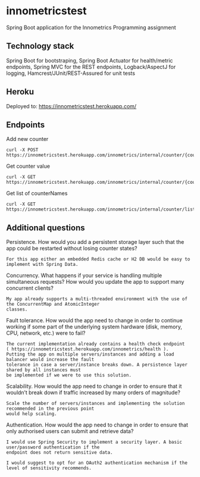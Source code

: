 # innometricstest

Spring Boot application for the Innometrics Programming assignment

Technology stack
--

Spring Boot for bootstraping, 
Spring Boot Actuator for health/metric endpoints,
Spring MVC for the REST endpoints,
Logback/AspectJ for logging,
Hamcrest/JUnit/REST-Assured for unit tests

Heroku
--

Deployed to:
    https://innometricstest.herokuapp.com/ 

Endpoints
--

Add new counter

    curl -X POST https://innometricstest.herokuapp.com/innometrics/internal/counter/{counterName}
    
Get counter value

    curl -X GET https://innometricstest.herokuapp.com/innometrics/internal/counter/{counterName}

Get list of counterNames

    curl -X GET https://innometricstest.herokuapp.com/innometrics/internal/counter/list


Additional questions
--

Persistence. How would you  add a persistent storage layer such that the app could be restarted without
losing counter states?

    For this app either an embedded Redis cache or H2 DB would be easy to implement with Spring Data.

Concurrency. What happens if your service is handling multiple simultaneous requests? How would you update
the app to support many concurrent clients?

    My app already supports a multi-threaded environment with the use of the ConcurrentMap and AtomicInteger
    classes.

Fault tolerance. How would the app need to change in order to continue working if some part of the underlying
system hardware (disk, memory, CPU, network, etc.) were to fail?

    The current implementation already contains a health check endpoint 
    ( https://innometricstest.herokuapp.com/innometrics/health ).
    Putting the app on multiple servers/instances and adding a load balancer would increase the fault
    tolerance in case a server/instance breaks down. A persistence layer shared by all instances must
    be implemented if we were to use this solution.

Scalability. How would the app need to change in order to ensure that it wouldn’t break down if traffic
increased by many orders of magnitude?

    Scale the number of servers/instances and implementing the solution recommended in the previous point
    would help scaling.

Authentication. How would the app need to change in order to ensure that only authorised users can submit
and retrieve data?

    I would use Spring Security to implement a security layer. A basic user/password authentication if the
    endpoint does not return sensitive data.
    
    I would suggest to opt for an OAuth2 authentication mechanism if the level of sensitivity recommends.
    

